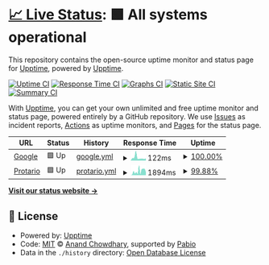 # [📈 Live Status](https://upptime.github.io/upptime): <!--live status--> **🟩 All systems operational**

This repository contains the open-source uptime monitor and status page for [Upptime](https://upptime.js.org), powered by [Upptime](https://github.com/upptime/upptime).

[![Uptime CI](https://github.com/KingBain/dummy-status/workflows/Uptime%20CI/badge.svg)](https://github.com/KingBain/dummy-status/actions?query=workflow%3A%22Uptime+CI%22)
[![Response Time CI](https://github.com/KingBain/dummy-status/workflows/Response%20Time%20CI/badge.svg)](https://github.com/KingBain/dummy-status/actions?query=workflow%3A%22Response+Time+CI%22)
[![Graphs CI](https://github.com/KingBain/dummy-status/workflows/Graphs%20CI/badge.svg)](https://github.com/KingBain/dummy-status/actions?query=workflow%3A%22Graphs+CI%22)
[![Static Site CI](https://github.com/KingBain/dummy-status/workflows/Static%20Site%20CI/badge.svg)](https://github.com/KingBain/dummy-status/actions?query=workflow%3A%22Static+Site+CI%22)
[![Summary CI](https://github.com/KingBain/dummy-status/workflows/Summary%20CI/badge.svg)](https://github.com/KingBain/dummy-status/actions?query=workflow%3A%22Summary+CI%22)

With [Upptime](https://upptime.js.org), you can get your own unlimited and free uptime monitor and status page, powered entirely by a GitHub repository. We use [Issues](https://github.com/upptime/upptime/issues) as incident reports, [Actions](https://github.com/KingBain/dummy-status/actions) as uptime monitors, and [Pages](https://upptime.github.io/upptime) for the status page.

<!--start: status pages-->
<!-- This summary is generated by Upptime (https://github.com/upptime/upptime) -->
<!-- Do not edit this manually, your changes will be overwritten -->
<!-- prettier-ignore -->
| URL | Status | History | Response Time | Uptime |
| --- | ------ | ------- | ------------- | ------ |
| <img alt="" src="https://icons.duckduckgo.com/ip3/www.google.com.ico" height="13"> [Google](https://www.google.com) | 🟩 Up | [google.yml](https://github.com/KingBain/dummy-status/commits/HEAD/history/google.yml) | <details><summary><img alt="Response time graph" src="./graphs/google/response-time-week.png" height="20"> 122ms</summary><br><a href="https://KingBain.github.io/dummy-status/history/google"><img alt="Response time 108" src="https://img.shields.io/endpoint?url=https%3A%2F%2Fraw.githubusercontent.com%2FKingBain%2Fdummy-status%2FHEAD%2Fapi%2Fgoogle%2Fresponse-time.json"></a><br><a href="https://KingBain.github.io/dummy-status/history/google"><img alt="24-hour response time 84" src="https://img.shields.io/endpoint?url=https%3A%2F%2Fraw.githubusercontent.com%2FKingBain%2Fdummy-status%2FHEAD%2Fapi%2Fgoogle%2Fresponse-time-day.json"></a><br><a href="https://KingBain.github.io/dummy-status/history/google"><img alt="7-day response time 122" src="https://img.shields.io/endpoint?url=https%3A%2F%2Fraw.githubusercontent.com%2FKingBain%2Fdummy-status%2FHEAD%2Fapi%2Fgoogle%2Fresponse-time-week.json"></a><br><a href="https://KingBain.github.io/dummy-status/history/google"><img alt="30-day response time 108" src="https://img.shields.io/endpoint?url=https%3A%2F%2Fraw.githubusercontent.com%2FKingBain%2Fdummy-status%2FHEAD%2Fapi%2Fgoogle%2Fresponse-time-month.json"></a><br><a href="https://KingBain.github.io/dummy-status/history/google"><img alt="1-year response time 108" src="https://img.shields.io/endpoint?url=https%3A%2F%2Fraw.githubusercontent.com%2FKingBain%2Fdummy-status%2FHEAD%2Fapi%2Fgoogle%2Fresponse-time-year.json"></a></details> | <details><summary><a href="https://KingBain.github.io/dummy-status/history/google">100.00%</a></summary><a href="https://KingBain.github.io/dummy-status/history/google"><img alt="All-time uptime 100.00%" src="https://img.shields.io/endpoint?url=https%3A%2F%2Fraw.githubusercontent.com%2FKingBain%2Fdummy-status%2FHEAD%2Fapi%2Fgoogle%2Fuptime.json"></a><br><a href="https://KingBain.github.io/dummy-status/history/google"><img alt="24-hour uptime 100.00%" src="https://img.shields.io/endpoint?url=https%3A%2F%2Fraw.githubusercontent.com%2FKingBain%2Fdummy-status%2FHEAD%2Fapi%2Fgoogle%2Fuptime-day.json"></a><br><a href="https://KingBain.github.io/dummy-status/history/google"><img alt="7-day uptime 100.00%" src="https://img.shields.io/endpoint?url=https%3A%2F%2Fraw.githubusercontent.com%2FKingBain%2Fdummy-status%2FHEAD%2Fapi%2Fgoogle%2Fuptime-week.json"></a><br><a href="https://KingBain.github.io/dummy-status/history/google"><img alt="30-day uptime 100.00%" src="https://img.shields.io/endpoint?url=https%3A%2F%2Fraw.githubusercontent.com%2FKingBain%2Fdummy-status%2FHEAD%2Fapi%2Fgoogle%2Fuptime-month.json"></a><br><a href="https://KingBain.github.io/dummy-status/history/google"><img alt="1-year uptime 100.00%" src="https://img.shields.io/endpoint?url=https%3A%2F%2Fraw.githubusercontent.com%2FKingBain%2Fdummy-status%2FHEAD%2Fapi%2Fgoogle%2Fuptime-year.json"></a></details>
| <img alt="" src="https://icons.duckduckgo.com/ip3/protario.com.ico" height="13"> [Protario](https://protario.com) | 🟩 Up | [protario.yml](https://github.com/KingBain/dummy-status/commits/HEAD/history/protario.yml) | <details><summary><img alt="Response time graph" src="./graphs/protario/response-time-week.png" height="20"> 1894ms</summary><br><a href="https://KingBain.github.io/dummy-status/history/protario"><img alt="Response time 1220" src="https://img.shields.io/endpoint?url=https%3A%2F%2Fraw.githubusercontent.com%2FKingBain%2Fdummy-status%2FHEAD%2Fapi%2Fprotario%2Fresponse-time.json"></a><br><a href="https://KingBain.github.io/dummy-status/history/protario"><img alt="24-hour response time 2194" src="https://img.shields.io/endpoint?url=https%3A%2F%2Fraw.githubusercontent.com%2FKingBain%2Fdummy-status%2FHEAD%2Fapi%2Fprotario%2Fresponse-time-day.json"></a><br><a href="https://KingBain.github.io/dummy-status/history/protario"><img alt="7-day response time 1894" src="https://img.shields.io/endpoint?url=https%3A%2F%2Fraw.githubusercontent.com%2FKingBain%2Fdummy-status%2FHEAD%2Fapi%2Fprotario%2Fresponse-time-week.json"></a><br><a href="https://KingBain.github.io/dummy-status/history/protario"><img alt="30-day response time 1200" src="https://img.shields.io/endpoint?url=https%3A%2F%2Fraw.githubusercontent.com%2FKingBain%2Fdummy-status%2FHEAD%2Fapi%2Fprotario%2Fresponse-time-month.json"></a><br><a href="https://KingBain.github.io/dummy-status/history/protario"><img alt="1-year response time 1220" src="https://img.shields.io/endpoint?url=https%3A%2F%2Fraw.githubusercontent.com%2FKingBain%2Fdummy-status%2FHEAD%2Fapi%2Fprotario%2Fresponse-time-year.json"></a></details> | <details><summary><a href="https://KingBain.github.io/dummy-status/history/protario">99.88%</a></summary><a href="https://KingBain.github.io/dummy-status/history/protario"><img alt="All-time uptime 99.82%" src="https://img.shields.io/endpoint?url=https%3A%2F%2Fraw.githubusercontent.com%2FKingBain%2Fdummy-status%2FHEAD%2Fapi%2Fprotario%2Fuptime.json"></a><br><a href="https://KingBain.github.io/dummy-status/history/protario"><img alt="24-hour uptime 99.16%" src="https://img.shields.io/endpoint?url=https%3A%2F%2Fraw.githubusercontent.com%2FKingBain%2Fdummy-status%2FHEAD%2Fapi%2Fprotario%2Fuptime-day.json"></a><br><a href="https://KingBain.github.io/dummy-status/history/protario"><img alt="7-day uptime 99.88%" src="https://img.shields.io/endpoint?url=https%3A%2F%2Fraw.githubusercontent.com%2FKingBain%2Fdummy-status%2FHEAD%2Fapi%2Fprotario%2Fuptime-week.json"></a><br><a href="https://KingBain.github.io/dummy-status/history/protario"><img alt="30-day uptime 99.79%" src="https://img.shields.io/endpoint?url=https%3A%2F%2Fraw.githubusercontent.com%2FKingBain%2Fdummy-status%2FHEAD%2Fapi%2Fprotario%2Fuptime-month.json"></a><br><a href="https://KingBain.github.io/dummy-status/history/protario"><img alt="1-year uptime 99.82%" src="https://img.shields.io/endpoint?url=https%3A%2F%2Fraw.githubusercontent.com%2FKingBain%2Fdummy-status%2FHEAD%2Fapi%2Fprotario%2Fuptime-year.json"></a></details>

<!--end: status pages-->

[**Visit our status website →**](https://upptime.github.io/upptime)

## 📄 License

- Powered by: [Upptime](https://github.com/upptime/upptime)
- Code: [MIT](./LICENSE) © [Anand Chowdhary](https://anandchowdhary.com), supported by [Pabio](https://pabio.com)
- Data in the `./history` directory: [Open Database License](https://opendatacommons.org/licenses/odbl/1-0/)

